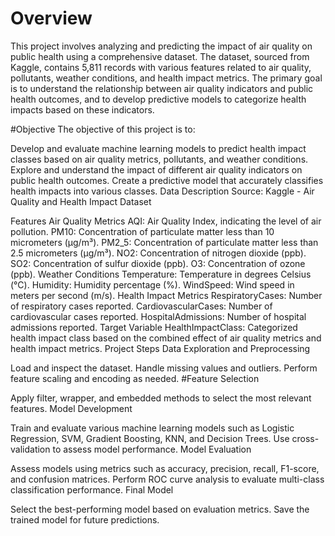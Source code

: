 # Overview
This project involves analyzing and predicting the impact of air quality on public health using a comprehensive dataset. The dataset, sourced from Kaggle, contains 5,811 records with various features related to air quality, pollutants, weather conditions, and health impact metrics. The primary goal is to understand the relationship between air quality indicators and public health outcomes, and to develop predictive models to categorize health impacts based on these indicators.

#Objective
The objective of this project is to:

Develop and evaluate machine learning models to predict health impact classes based on air quality metrics, pollutants, and weather conditions.
Explore and understand the impact of different air quality indicators on public health outcomes.
Create a predictive model that accurately classifies health impacts into various classes.
Data Description
Source: Kaggle - Air Quality and Health Impact Dataset

Features
Air Quality Metrics
AQI: Air Quality Index, indicating the level of air pollution.
PM10: Concentration of particulate matter less than 10 micrometers (μg/m³).
PM2_5: Concentration of particulate matter less than 2.5 micrometers (μg/m³).
NO2: Concentration of nitrogen dioxide (ppb).
SO2: Concentration of sulfur dioxide (ppb).
O3: Concentration of ozone (ppb).
Weather Conditions
Temperature: Temperature in degrees Celsius (°C).
Humidity: Humidity percentage (%).
WindSpeed: Wind speed in meters per second (m/s).
Health Impact Metrics
RespiratoryCases: Number of respiratory cases reported.
CardiovascularCases: Number of cardiovascular cases reported.
HospitalAdmissions: Number of hospital admissions reported.
Target Variable
HealthImpactClass: Categorized health impact class based on the combined effect of air quality metrics and health impact metrics.
Project Steps
Data Exploration and Preprocessing

Load and inspect the dataset.
Handle missing values and outliers.
Perform feature scaling and encoding as needed.
#Feature Selection

Apply filter, wrapper, and embedded methods to select the most relevant features.
Model Development

Train and evaluate various machine learning models such as Logistic Regression, SVM, Gradient Boosting, KNN, and Decision Trees.
Use cross-validation to assess model performance.
Model Evaluation

Assess models using metrics such as accuracy, precision, recall, F1-score, and confusion matrices.
Perform ROC curve analysis to evaluate multi-class classification performance.
Final Model

Select the best-performing model based on evaluation metrics.
Save the trained model for future predictions.
